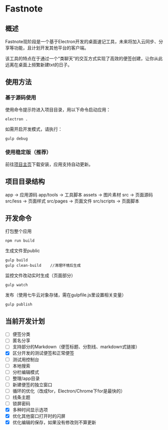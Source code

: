 # Fastnote

## 概述

Fastnote现阶段是一个基于Electron开发的桌面速记工具，未来将加入云同步、分享等功能，且计划开发其他平台的客户端。

该工具的特点在于通过一个“类聊天”的交互方式实现了高效的便签创建，让你从此远离在桌面上频繁新建txt的日子。

## 使用方法

### 基于源码使用

使用命令提示符进入项目目录，用以下命令启动应用：

```
electron .
```

如需开启开发模式，请执行：

```javascript
gulp debug
```

### 使用稳定版（推荐）

前往[项目主页](https://note.pwp.app)下载安装，应用支持自动更新。

## 项目目录结构

app     ->  应用源码
    app/tools   ->  工具脚本
assets  ->  图片素材
src     ->  页面源码
    src/less    ->  页面样式
    src/pages   ->  页面文件
    src/scripts ->  页面脚本

## 开发命令

打包整个应用

```
npm run build
```

生成文件至public

```
gulp build
gulp clean-build    //清理环境后生成
```

监控文件改动实时生成（页面部分）

```
gulp watch
```

发布（使用七牛云对象存储，需在gulpfile.js里设置相关变量）
```
gulp publish
```

## 当前开发计划

- [ ] 便签分类
- [ ] 匿名分享
- [ ] 支持部分的Markdown（便签标题、分割线、markdown式链接）
- [x] 区分开发的测试便签和正常便签
- [ ] 测试用控制台
- [ ] 本地搜索
- [ ] 分栏编辑模式
- [ ] 整理/app目录
- [ ] 新建便签的独立窗口
- [ ] 循环的优化（改成for，Electron/Chrome下for是最快的）
- [ ] 线条主题
- [ ] 锁屏密码
- [x] 多种时间显示选项
- [x] 优化其他窗口打开时的闪屏
- [x] 优化编辑的保存，如果没有修改则不算更新
